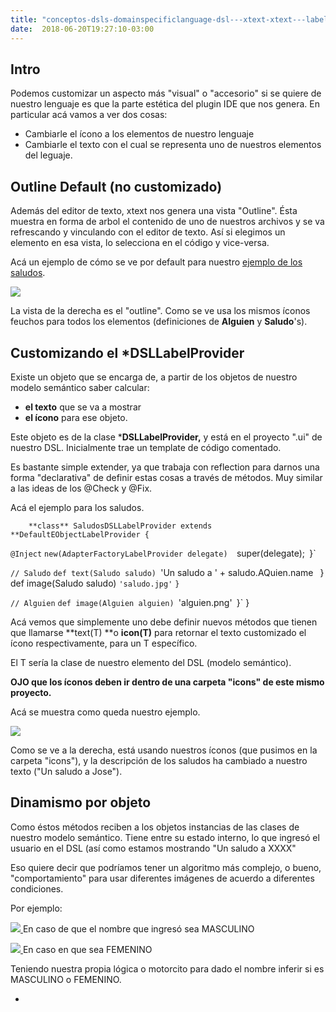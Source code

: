 ```yaml
---
title: "conceptos-dsls-domainspecificlanguage-dsl---xtext-xtext---labelprovider---iconos-y-textos"
date:  2018-06-20T19:27:10-03:00
---
```



## Intro

Podemos customizar un aspecto más "visual" o "accesorio" si se quiere de nuestro lenguaje es que la parte estética del plugin IDE que nos genera.
En particular acá vamos a ver dos cosas:

* Cambiarle el ícono a los elementos de nuestro lenguaje
* Cambiarle el texto con el cual se representa uno de nuestros elementos del leguaje.

## Outline Default (no customizado)

Además del editor de texto, xtext nos genera una vista "Outline".
Ésta muestra en forma de arbol el contenido de uno de nuestros archivos y se va refrescando y vinculando con el editor de texto. Así si elegimos un elemento en esa vista, lo selecciona en el código y vice-versa.


Acá un ejemplo de cómo se ve por default para nuestro [ejemplo de los saludos](conceptos-dsls-domainspecificlanguage-dsl---xtext-dsl-en-xtext---saludos).



[![](https://sites.google.com/site/programacionhm/_/rsrc/1402594572730/conceptos/dsls/domainspecificlanguage/dsl---xtext/xtext---labelprovider---iconos-y-textos/saludos-outline-default.png)
](conceptos-dsls-domainspecificlanguage-dsl---xtext-xtext---labelprovider---iconos-y-textos-saludos-outline-default-png?attredirects=0)

La vista de la derecha es el "outline". 
Como se ve usa los mismos íconos feuchos para todos los elementos (definiciones de **Alguien** y **Saludo**'s).


## Customizando el *DSLLabelProvider

Existe un objeto que se encarga de, a partir de los objetos de nuestro modelo semántico saber calcular:

* **el texto** que se va a mostrar
* **el ícono** para ese objeto.

Este objeto es de la clase ***DSLLabelProvider,** y está en el proyecto ".ui" de nuestro DSL.
Inicialmente trae un template de código comentado.


Es bastante simple extender, ya que trabaja con reflection para darnos una forma "declarativa" de definir estas cosas a través de métodos.
Muy similar a las ideas de los @Check y @Fix.


Acá el ejemplo para los saludos.





        **class** SaludosDSLLabelProvider extends **DefaultEObjectLabelProvider {


 `@Inject`
 `new(AdapterFactoryLabelProvider delegate) 
 `super(delegate);`
 `}`
 
 `// Saludo`
 ` def text(Saludo saludo) 
 `'Un saludo a ' + saludo.AQuien.name `
 `}`
 ` def image(Saludo saludo) 
 `'saludo.jpg'`
 `}`
 
 `// Alguien`
 ` def image(Alguien alguien) 
 `'alguien.png'`
 `}`
        }


Acá vemos que simplemente uno debe definir nuevos métodos que tienen que llamarse **text(T) **o **icon(T)** para retornar el texto customizado el ícono respectivamente, para un T específico.


El T sería la clase de nuestro elemento del DSL (modelo semántico).


**OJO que los íconos deben ir dentro de una carpeta "icons" de este mismo proyecto.**



Acá se muestra como queda nuestro ejemplo.



[![](https://sites.google.com/site/programacionhm/_/rsrc/1402595236991/conceptos/dsls/domainspecificlanguage/dsl---xtext/xtext---labelprovider---iconos-y-textos/saludos-outline-custom.png)
](conceptos-dsls-domainspecificlanguage-dsl---xtext-xtext---labelprovider---iconos-y-textos-saludos-outline-custom-png?attredirects=0)

Como se ve a la derecha, está usando nuestros íconos (que pusimos en la carpeta "icons"), y la descripción de los saludos ha cambiado a nuestro texto ("Un saludo a Jose").


## Dinamismo por objeto

Como éstos métodos reciben a los objetos instancias de las clases de nuestro modelo semántico. Tiene entre su estado interno, lo que ingresó el usuario en el DSL (así como estamos mostrando "Un saludo a XXXX"


Eso quiere decir que podríamos tener un algoritmo más complejo, o bueno, "comportamiento" para usar diferentes imágenes de acuerdo a diferentes condiciones.


Por ejemplo:


[![](https://sites.google.com/site/programacionhm/_/rsrc/1402595541851/conceptos/dsls/domainspecificlanguage/dsl---xtext/xtext---labelprovider---iconos-y-textos/male-icon.jpg)
](conceptos-dsls-domainspecificlanguage-dsl---xtext-xtext---labelprovider---iconos-y-textos-male-icon-jpg?attredirects=0)  En caso de que el nombre que ingresó sea MASCULINO

[![](https://sites.google.com/site/programacionhm/_/rsrc/1402595575489/conceptos/dsls/domainspecificlanguage/dsl---xtext/xtext---labelprovider---iconos-y-textos/female-icon.jpg)
](conceptos-dsls-domainspecificlanguage-dsl---xtext-xtext---labelprovider---iconos-y-textos-female-icon-jpg?attredirects=0) En caso en que sea FEMENINO


Teniendo nuestra propia lógica o motorcito para dado el nombre inferir si es MASCULINO o FEMENINO.

*